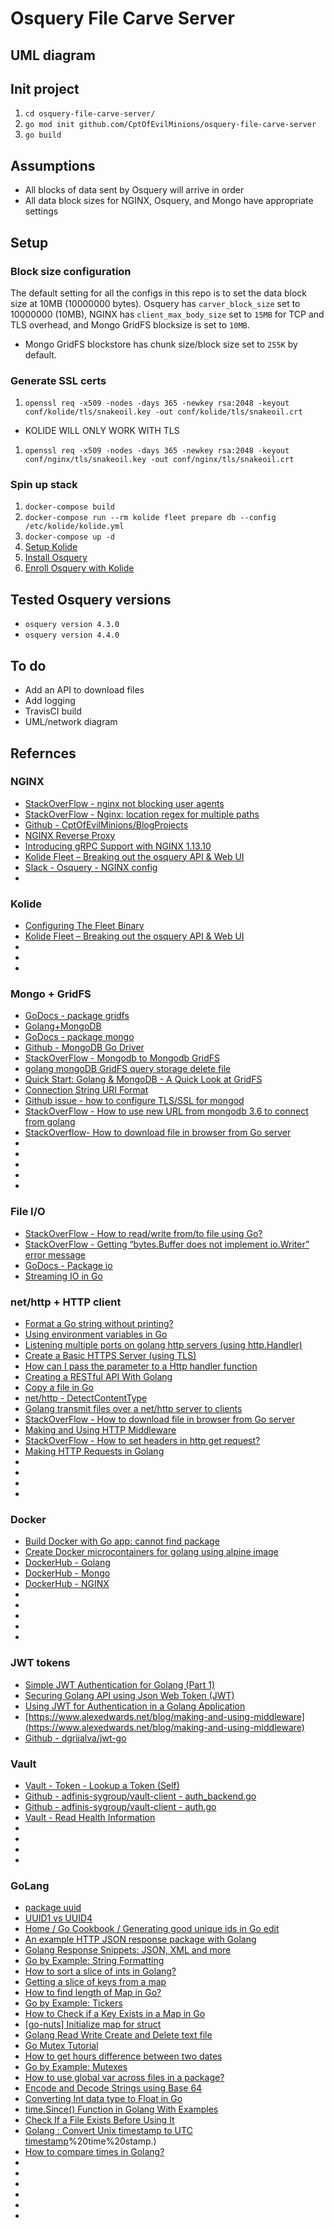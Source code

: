 # Osquery File Carve Server

## UML diagram
<UML diagram>


## Init project
1. `cd osquery-file-carve-server/`
1. `go mod init github.com/CptOfEvilMinions/osquery-file-carve-server`
1. `go build`

## Assumptions
* All blocks of data sent by Osquery will arrive in order
* All data block sizes for NGINX, Osquery, and Mongo have appropriate settings

## Setup
### Block size configuration
The default setting for all the configs in this repo is to set the data block size at 10MB (10000000 bytes). Osquery has `carver_block_size` set to 10000000 (10MB), NGINX has `client_max_body_size` set to `15MB` for TCP and TLS overhead, and Mongo GridFS blocksize is set to `10MB`.
* Mongo GridFS blockstore has chunk size/block size set to `255K` by default.

### Generate SSL certs

1. `openssl req -x509 -nodes -days 365 -newkey rsa:2048 -keyout conf/kolide/tls/snakeoil.key -out conf/kolide/tls/snakeoil.crt`
  * KOLIDE WILL ONLY WORK WITH TLS 
1. `openssl req -x509 -nodes -days 365 -newkey rsa:2048 -keyout conf/nginx/tls/snakeoil.key -out conf/nginx/tls/snakeoil.crt`

### Spin up stack
1. `docker-compose build`
1. `docker-compose run --rm kolide fleet prepare db --config /etc/kolide/kolide.yml`
1. `docker-compose up -d`
1. [Setup Kolide](docs/kolide_osquery.md#Init_Kolide)
1. [Install Osquery](docs/kolide_osquery.md#Install-Osquery-4.4.0-on-Ubuntu-20.04)
1. [Enroll Osquery with Kolide](docs/kolide_osquery.md#Add-Osquery-host-to-Kolide)


## Tested Osquery versions
* `osquery version 4.3.0` 
* `osquery version 4.4.0` 

## To do
* Add an API to download files
* Add logging
* TravisCI build
* UML/network diagram

## Refernces
### NGINX
* [StackOverFlow - nginx not blocking user agents](https://serverfault.com/questions/480492/nginx-not-blocking-user-agents)
* [StackOverFlow - Nginx: location regex for multiple paths](https://serverfault.com/questions/564127/nginx-location-regex-for-multiple-paths)
* [Github - CptOfEvilMinions/BlogProjects](https://github.com/CptOfEvilMinions/BlogProjects/tree/master/kolide-mutual-tls)
* [NGINX Reverse Proxy](https://docs.nginx.com/nginx/admin-guide/web-server/reverse-proxy/)
* [Introducing gRPC Support with NGINX 1.13.10](https://www.nginx.com/blog/nginx-1-13-10-grpc/)
* [Kolide Fleet – Breaking out the osquery API & Web UI](https://defensivedepth.com/2020/04/02/kolide-fleet-breaking-out-the-osquery-api-web-ui/)
* [Slack - Osquery - NGINX config](https://osquery.slack.com/archives/C1XCLA5DZ/p1567760131054400?thread_ts=1555590511.044500&cid=C1XCLA5DZ)
* []()

### Kolide
* [Configuring The Fleet Binary](https://github.com/kolide/fleet/blob/master/docs/infrastructure/configuring-the-fleet-binary.md)
* [Kolide Fleet – Breaking out the osquery API & Web UI](https://defensivedepth.com/2020/04/02/kolide-fleet-breaking-out-the-osquery-api-web-ui/)
* []()
* []()
* []()

### Mongo + GridFS
* [GoDocs - package gridfs](https://godoc.org/go.mongodb.org/mongo-driver/mongo/gridfs#Bucket.OpenUploadStream)
* [Golang+MongoDB](https://blog.csdn.net/qq_25490573/article/details/103540311)
* [GoDocs - package mongo](https://godoc.org/go.mongodb.org/mongo-driver/mongo)
* [Github - MongoDB Go Driver](https://github.com/mongodb/mongo-go-driver)
* [StackOverFlow - Mongodb to Mongodb GridFS](https://stackoverflow.com/questions/30694254/mongodb-to-mongodb-gridfs)
* [golang mongoDB GridFS query storage delete file](https://www.programmersought.com/article/92554631584/)
* [Quick Start: Golang & MongoDB - A Quick Look at GridFS](https://www.mongodb.com/blog/post/quick-start-golang--mongodb--a-quick-look-at-gridfs)
* [Connection String URI Format](https://docs.mongodb.com/manual/reference/connection-string/)
* [Github issue - how to configure TLS/SSL for mongod](https://github.com/docker-library/mongo/issues/250)
* [StackOverFlow - How to use new URL from mongodb 3.6 to connect from golang](https://stackoverflow.com/questions/52052311/how-to-use-new-url-from-mongodb-3-6-to-connect-from-golang)
* [StackOverflow- How to download file in browser from Go server](https://stackoverflow.com/questions/24116147/how-to-download-file-in-browser-from-go-server)
* []()
* []()
* []()
* []()
* []()


### File I/O
* [StackOverFlow - How to read/write from/to file using Go?](https://stackoverflow.com/questions/1821811/how-to-read-write-from-to-file-using-go)
* [StackOverFlow - Getting “bytes.Buffer does not implement io.Writer” error message](https://stackoverflow.com/questions/23454940/getting-bytes-buffer-does-not-implement-io-writer-error-message)
* [GoDocs - Package io](https://golang.org/pkg/io/)
* [Streaming IO in Go](https://medium.com/learning-the-go-programming-language/streaming-io-in-go-d93507931185)

### net/http + HTTP client
* [Format a Go string without printing?](https://stackoverflow.com/questions/11123865/format-a-go-string-without-printing)
* [Using environment variables in Go](https://flaviocopes.com/golang-environment-variables/)
* [Listening multiple ports on golang http servers (using http.Handler)](https://gist.github.com/filewalkwithme/24363472e7424bbe7028)
* [Create a Basic HTTPS Server (using TLS)](https://golangcode.com/basic-https-server-with-certificate/)
* [How can I pass the parameter to a Http handler function](https://groups.google.com/g/golang-nuts/c/SGn1gd290zI)
* [Creating a RESTful API With Golang](https://tutorialedge.net/golang/creating-restful-api-with-golang/)
* [Copy a file in Go](https://shapeshed.com/copy-a-file-in-go/)
* [net/http - DetectContentType](https://golang.org/pkg/net/http/#DetectContentType)
* [Golang transmit files over a net/http server to clients](https://mrwaggel.be/post/golang-transmit-files-over-a-nethttp-server-to-clients/)
* [StackOverFlow - How to download file in browser from Go server](https://stackoverflow.com/questions/24116147/how-to-download-file-in-browser-from-go-server)
* [Making and Using HTTP Middleware](https://www.alexedwards.net/blog/making-and-using-middleware)
* [StackOverFlow - How to set headers in http get request?](https://stackoverflow.com/questions/12864302/how-to-set-headers-in-http-get-request)
* [Making HTTP Requests in Golang](https://medium.com/@masnun/making-http-requests-in-golang-dd123379efe7)
* []()
* []()
* []()
* []()

### Docker
* [Build Docker with Go app: cannot find package](https://stackoverflow.com/questions/47837149/build-docker-with-go-app-cannot-find-package)
* [Create Docker microcontainers for golang using alpine image](https://medium.com/@utranand/create-docker-microcontainers-for-golang-using-alpine-image-68559b688e7d)
* [DockerHub - Golang](https://hub.docker.com/_/golang?tab=tags&page=1)
* [DockerHub - Mongo](https://hub.docker.com/_/mongo?tab=tags&page=1)
* [DockerHub - NGINX](https://hub.docker.com/_/nginx?tab=tags)
* []()
* []()
* []()
* []()
* []()

### JWT tokens
* [Simple JWT Authentication for Golang (Part 1)](https://dev.to/omnisyle/simple-jwt-authentication-for-golang-part-1-3kfo)
* [Securing Golang API using Json Web Token (JWT)](https://medium.com/@Raulgzm/securing-golang-api-using-json-web-token-jwt-2dc363792a48)
* [Using JWT for Authentication in a Golang Application](https://www.nexmo.com/blog/2020/03/13/using-jwt-for-authentication-in-a-golang-application-dr)
* [https://www.alexedwards.net/blog/making-and-using-middleware](https://www.alexedwards.net/blog/making-and-using-middleware)
* [Github - dgrijalva/jwt-go](https://github.com/dgrijalva/jwt-go)


### Vault
* [Vault - Token - Lookup a Token (Self)](https://www.vaultproject.io/api-docs/auth/token#lookup-a-token-self)
* [Github - adfinis-sygroup/vault-client - auth_backend.go](https://github.com/adfinis-sygroup/vault-client/blob/master/src/auth_backend.go)
* [Github - adfinis-sygroup/vault-client - auth.go](https://github.com/adfinis-sygroup/vault-client/blob/master/src/auth.go)
* [Vault - Read Health Information](https://www.vaultproject.io/api-docs/system/health)
* []()
* []()
* []()
* []()

### GoLang
* [package uuid ](https://pkg.go.dev/github.com/google/uuid?tab=doc)
* [UUID1 vs UUID4 ](https://www.sohamkamani.com/blog/2016/10/05/uuid1-vs-uuid4/)
* [Home / Go Cookbook / Generating good unique ids in Go edit](https://blog.kowalczyk.info/article/JyRZ/generating-good-unique-ids-in-go.html)
* [An example HTTP JSON response package with Golang](http://www.inanzzz.com/index.php/post/rqu6/an-example-http-json-response-package-with-golang)
* [Golang Response Snippets: JSON, XML and more](https://www.alexedwards.net/blog/golang-response-snippets)
* [Go by Example: String Formatting](https://gobyexample.com/string-formatting)
* [How to sort a slice of ints in Golang?](https://www.geeksforgeeks.org/how-to-sort-a-slice-of-ints-in-golang/)
* [Getting a slice of keys from a map](https://stackoverflow.com/questions/21362950/getting-a-slice-of-keys-from-a-map)
* [How to find length of Map in Go?](https://www.golangprograms.com/how-to-find-length-of-map-in-go.html)
* [Go by Example: Tickers](https://gobyexample.com/tickers)
* [How to Check if a Key Exists in a Map in Go](https://goruncode.com/how-to-check-if-a-key-exists-in-a-map-in-go/)
* [[go-nuts] Initialize map for struct](https://groups.google.com/forum/#!topic/golang-nuts/cSPpHPGf_a8)
* [Golang Read Write Create and Delete text file](https://www.golangprograms.com/golang-read-write-create-and-delete-text-file.html)
* [Go Mutex Tutorial](https://tutorialedge.net/golang/go-mutex-tutorial/)
* [How to get hours difference between two dates](https://stackoverflow.com/questions/23838857/how-to-get-hours-difference-between-two-dates)
* [Go by Example: Mutexes](https://gobyexample.com/mutexes)
* [How to use global var across files in a package?](https://stackoverflow.com/questions/34195360/how-to-use-global-var-across-files-in-a-package)
* [Encode and Decode Strings using Base 64](https://golangcode.com/base-64-encode-decode/)
* [Converting Int data type to Float in Go](https://www.golangprograms.com/convert-int-to-float-in-golang.html)
* [time.Since() Function in Golang With Examples](https://www.geeksforgeeks.org/time-since-function-in-golang-with-examples/)
* [Check If a File Exists Before Using It](https://golangcode.com/check-if-a-file-exists/)
* [Golang : Convert Unix timestamp to UTC timestamp](https://socketloop.com/tutorials/golang-convert-unix-timestamp-to-utc-timestamp#:~:text=Solution%20%3A,Coordinated%20Universal%20Time)%20time%20stamp.)
* [How to compare times in Golang?](https://www.geeksforgeeks.org/how-to-compare-times-in-golang/)
* []()
* []()
* []()
* []()
* []()
* []()